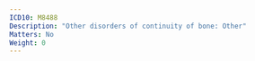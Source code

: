 ```yaml
---
ICD10: M8488
Description: "Other disorders of continuity of bone: Other"
Matters: No
Weight: 0
---
```

